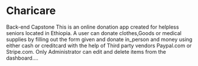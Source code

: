 # Charicare
Back-end Capstone
This is an online donation app created for helpless seniors located in Ethiopia. A user can donate clothes,Goods or medical supplies by filling out the form given and donate in_person and money using either cash or creditcard with the help of Third party vendors Paypal.com or Stripe.com. Only Administrator can edit and delete items from the dashboard....
